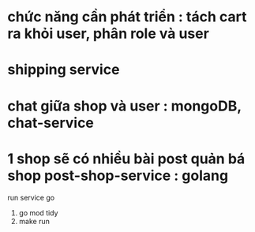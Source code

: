 # chức năng cần phát triển : tách cart ra khỏi user, phân role và user

# shipping service

# chat giữa shop và user : mongoDB, chat-service

# 1 shop sẽ có nhiều bài post quản bá shop post-shop-service : golang

run service go

1. go mod tidy
2. make run
